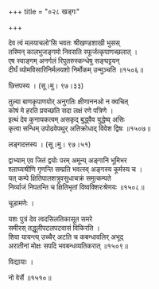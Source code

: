 +++
title = "०२८ खड्गः"

+++


देव त्वं मलयाचलो’सि भवतः श्रीखण्डशाखी भुसस्  
तस्मिन् कालभुजङ्गमो निवसति स्फूर्जत्कृपाणच्छलात् ।  
एष स्वाङ्गम् अनर्गलं रिपुतरुस्कन्धेषु सङ्घट्टयन्  
दीर्घं व्योमविसारिनिर्मलयशो निर्मोकम् उन्मुञ्चति ॥१५०६॥  


छित्तपस्य । (सू।मु। ९७।३३)  


तुल्या बाणकृपाणयोर् अनुगतिः क्षीणाननओ न क्वचित्  
कोषं मे हरति प्रयच्छति सदा लक्षं रणे पत्रिणे ।  
इत्थं देव कुनायकत्वम् असकृद् बुद्ध्वैव युद्धेष्व् असिः  
कृत्वा सन्धिम् उपोढवेपथुर् अतिक्रोधाद् विवेश द्विषः ॥१५०७॥  


लङ्गदत्तस्य । (सू।मु। ९७।५१)  


द्वाभ्याम् एव जितं द्वयोः परम् अमून्य् अङ्गानि भूमिभर  
श्लाघ्यश्रीणि गृणन्ति सम्प्रति भवत्स्व् अङ्गस्य कूर्मस्य च ।  
यत् कम्पे क्षितिपालशत्रुवसुधाचक्रं समुत्कम्पते   
निर्व्याजं निपतन्ति च क्षितिभृतां विष्वक्शिरःश्रेणयः ॥१५०८॥  


चूडामणेः ।  


यशः पुत्रं देव त्वदसिलतिकासूत समरे  
समीरस् तद्धूलीपटलपटवासं विकिरति ।  
शिवा यायन्त्य् उच्चैर् अटति च कबन्धावलिर् अभूद्  
अरातीनां मोक्षः सपदि भवबन्धव्यतिकरात् ॥१५०९॥  


विद्यायाः ।  


नो वेर्से ॥१५१०॥  

